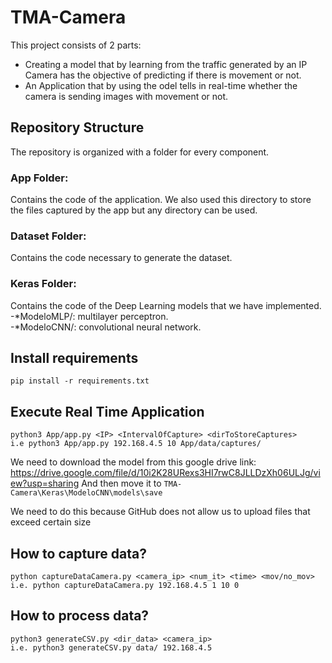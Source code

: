 # TMA-Camera
This project consists of 2 parts:
- Creating a model that by learning from the  traffic generated by an IP Camera has the objective of predicting if there is movement or not.
- An Application that by using the odel tells in real-time whether the camera is sending images with movement or not.

## Repository Structure
The repository is organized with a folder for every component.
### App Folder:
Contains the code of the application.
We also used this directory to store the files captured by the app but any directory can be used.
### Dataset Folder:
Contains the code necessary to generate the dataset.
### Keras Folder:
Contains the code of the Deep Learning models that we have implemented.
<br /> -*ModeloMLP/: multilayer perceptron.
<br /> -*ModeloCNN/: convolutional neural network.

## Install requirements
```pip install -r requirements.txt```

## Execute Real Time Application
```
python3 App/app.py <IP> <IntervalOfCapture> <dirToStoreCaptures>
i.e python3 App/app.py 192.168.4.5 10 App/data/captures/
```

We need to download the model from this google drive link: https://drive.google.com/file/d/10i2K28URexs3HI7rwC8JLLDzXh06ULJg/view?usp=sharing And then move it to ```TMA-Camera\Keras\ModeloCNN\models\save```

We need to do this because GitHub does not allow us to upload files that exceed certain size

## How to capture data?
```
python captureDataCamera.py <camera_ip> <num_it> <time> <mov/no_mov>
i.e. python captureDataCamera.py 192.168.4.5 1 10 0
```

## How to process data?
```
python3 generateCSV.py <dir_data> <camera_ip>
i.e. python3 generateCSV.py data/ 192.168.4.5
```





